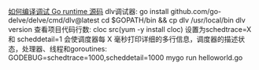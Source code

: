 [如何编译调试 Go runtime 源码](https://www.luozhiyun.com/archives/506)
dlv调试器: 
go install github.com/go-delve/delve/cmd/dlv@latest
cd $GOPATH/bin && cp dlv /usr/local/bin
dlv version
查看项目代码行数: cloc src(yum -y install cloc)
设置为schedtrace=X 和 scheddetail=1 会使调度器每 X 毫秒打印详细的多行信息，调度器的描述状态，处理器、线程和goroutines: 
GODEBUG=schedtrace=1000,scheddetail=1000 mygo run helloworld.go
